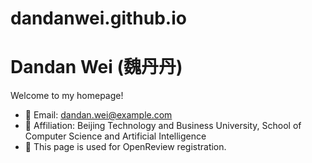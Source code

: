 # dandanwei.github.io

# Dandan Wei (魏丹丹)

Welcome to my homepage!

- 📧 Email: dandan.wei@example.com
- 🏫 Affiliation: Beijing Technology and Business University, School of Computer Science and Artificial Intelligence
- 📝 This page is used for OpenReview registration.
